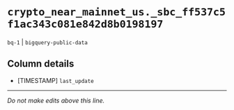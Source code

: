 # `crypto_near_mainnet_us._sbc_ff537c5f1ac343c081e842d8b0198197`
`bq-1` | `bigquery-public-data`

## Column details
* [TIMESTAMP] `last_update`

-------------------------------------------------------------------------------
*Do not make edits above this line.*
